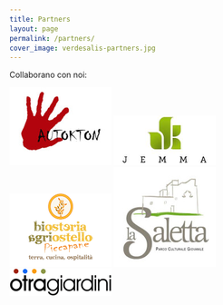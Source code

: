 ```yaml
---
title: Partners
layout: page
permalink: /partners/
cover_image: verdesalis-partners.jpg
---
```


Collaborano con noi:

![Autokton](/images/partners/autokton.jpg "Soc. Coop. Autokton")
![Jemma](/images/partners/jemma.png "Coop. di Comunità Jemma Zollino")
![Piccapane](/images/partners/piccapane.png "Azienda Agricola Piccapane")
![La Saletta](/images/partners/la-saletta.jpg "Parco Culturale Giovanile La Saletta")
![Otragiardini](/images/partners/otra-giardini.gif "Otra Giardini")

[comment]: <> (Elenco da aggiungere in futuro:)
[comment]: <> (Centro di Ricerca Sperimentazione e Formazione in Agricoltura Basile Caramia)
[comment]: <> (Università degli studi di Bari - Dip. Scienze Agro Ambientali e Territoriali)
